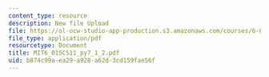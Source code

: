 ```yaml
---
content_type: resource
description: New file Upload
file: https://ol-ocw-studio-app-production.s3.amazonaws.com/courses/6-01sc-introduction-to-electrical-engineering-and-computer-science-i-spring-2011/b874c99aea29a928a62d3cd159fae56f_MIT6_01SCS11_py7_1_2.pdf
file_type: application/pdf
resourcetype: Document
title: MIT6_01SCS11_py7_1_2.pdf
uid: b874c99a-ea29-a928-a62d-3cd159fae56f
---
```

